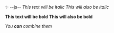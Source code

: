 :sparkles: --js--
*This text will be italic*
_This will also be italic_

**This text will be bold**
__This will also be bold__

_You **can** combine them_
